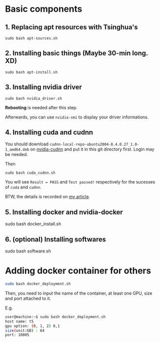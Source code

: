 # Basic components

## 1. Replacing apt resources with Tsinghua's
```sudo bash apt-sources.sh```

## 2. Installing basic things (Maybe 30-min long. XD)
```sudo bash apt-install.sh```

## 3. Installing nvidia driver
```sudo bash nvidia_driver.sh```


**Rebooting** is needed after this step. 

Afterwards, you can use `nvidia-smi` to display your driver informations.
## 4. Installing cuda and cudnn
You should download `cudnn-local-repo-ubuntu2004-8.4.0.27_1.0-1_amd64.deb` on [nvidia-cudnn](https://developer.nvidia.com/rdp/cudnn-download) and put it in this git directory first. Login may be needed. 

Then

```sudo bash cuda_cudnn.sh```

You will see `Result = PASS` and `Test passed!` respectively for the sucesses of `cuda` and `cudnn`.


BTW, the details is recorded on [my article](https://segmentfault.com/a/1190000041788291).

## 5. Installing docker and nvidia-docker
sudo bash docker_install.sh

## 6. (optional) Installing softwares
sudo bash software.sh


# Adding docker container for others

```bash
sudo bash docker_deployment.sh
```

Then, you need to input the name of the container, at least one GPU, size and port attached to it.

E.g.

```bash
user@machine:~$ sudo bash docker_deployment.sh
host name: t5
gpu option: (0, 1, 2) 0,1
size(unit:GB) : 64
port: 10005
```

 
